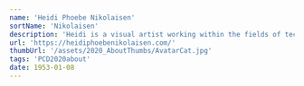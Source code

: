 ```yaml
---
name: 'Heidi Phoebe Nikolaisen'
sortName: 'Nikolaisen'
description: 'Heidi is a visual artist working within the fields of technology, new materialism and language. In her research-based practice Heidi is occupied with thinking about technologies as epistemological cultural phenomena as well as working with notions of object-hood and formal aesthetics of computation. Heidi is co-founder of the artist-run exhibition space for contemporary art Organon in Odense, DK'
url: 'https://heidiphoebenikolaisen.com/'
thumbUrl: '/assets/2020_AboutThumbs/AvatarCat.jpg'
tags: 'PCD2020about'
date: 1953-01-08
---
```

